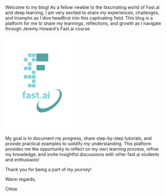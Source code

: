 Welcome to my blog! As a fellow newbie to the fascinating world of Fast.ai and deep learning, I am very excited to share my experiences, challenges, and triumphs as I dive headfirst into this captivating field. This blog is a platform for me to share my learnings, reflections, and growth as I navigate through Jeremy Howard's Fast.ai course.

![Image of fast.ai logo](images/logo.png)

My goal is to document my progress, share step-by-step tutorials, and provide practical examples to solidify my understanding. This platform provides me the opportunity to reflect on my own learning process, refine my knowledge, and invite insightful discussions with other fast.ai students and enthusiasts!

Thank you for being a part of my journey!

Warm regards,

Chloe 
